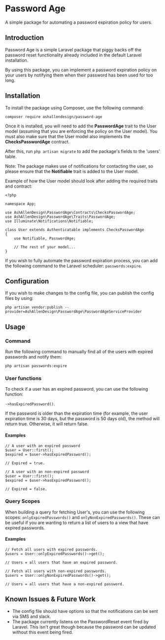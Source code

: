 # Password Age
A simple package for automating a password expiration policy for users.

## Introduction
Password Age is a simple Laravel package that piggy backs off the password reset functionality already included in the default Laravel installation.

By using this package, you can implement a password expiration policy on your users by notifying them when their password has been used for too long.

## Installation
To install the package using Composer, use the following command:

``` composer require ashallendesign/password-age ```

Once it is installed, you will need to add the **PasswordAge** trait to the User model (assuming that you are enforcing the policy on the User model).
You must also make sure that the User model also implements the **ChecksPasswordAge** contract.

After this, run ``` php artisan migrate ``` to add the package's fields to the 'users' table.

Note: The package makes use of notifications for contacting the user, so please ensure that the **Notifiable** trait is added to the User model.

Example of how the User model should look after adding the required traits and contract:

```
<?php

namespace App;

use AshAllenDesign\PasswordAge\Contracts\ChecksPasswordAge;
use AshAllenDesign\PasswordAge\Traits\PasswordAge;
use Illuminate\Notifications\Notifiable;

class User extends Authenticatable implements ChecksPasswordAge
{
    use Notifiable, PasswordAge;
    
    // The rest of your model...
}
```

If you wish to fully automate the password expiration process, you can add the following command to the Laravel scheduler: ``` passwords:expire ```.

## Configuration
If you wish to make changes to the config file, you can publish the config files by using:

``` php artisan vendor:publish --provider=AshAllenDesign\PasswordAge\PasswordAgeServiceProvider ```

## Usage
### Command
Run the following command to manually find all of the users with expired passwords and notify them:

``` php artisan passwords:expire ```

### User functions
To check if a user has an expired password, you can use the following function:

``` ->hasExpiredPassword() ```.

If the password is older than the expiration time (for example, the user expiration time is 30 days, but the password is 50 days old), the method will return true.
Otherwise, it will return false.

#### Examples

```
// A user with an expired password
$user = User::first(); 
$expired = $user->hasExpiredPassword();

// Expired = true.
```

```
// A user with an non-expired password
$user = User::first(); 
$expired = $user->hasExpiredPassword();

// Expired = false.
```

### Query Scopes
When building a query for fetching User's, you can use the following scopes:
``` onlyExpiredPasswords() ``` and ``` onlyNonExpiredPasswords() ```. These can be useful if you are wanting to return a list of users
to a view that have expired passwords.

#### Examples
```
// Fetch all users with expired passwords.
$users = User::onlyExpiredPasswords()->get();

// Users = all users that have an expired password.
```

```
// Fetch all users with non-expired passwords.
$users = User::onlyNonExpiredPasswords()->get();

// Users = all users that have a non-expired password.
```

## Known Issues & Future Work
 * The config file should have options so that the notifications can be sent via SMS and slack.
 * The package currently listens on the PasswordReset event fired by Laravel. This isn't great though because the password can be updated without this event being fired.